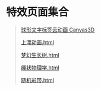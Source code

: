 # 特效页面集合

> [球形文字标签云动画 Canvas3D](http://bonze.gitee.io/special_effects/球形文字标签云动画Canvas3D.html)
>
> [上漂动画.html](http://bonze.gitee.io/special_effects/上漂动画.html)
>
> [梦幻生长树.html](http://bonze.gitee.io/special_effects/梦幻生长树.html)
>
> [绳状物理学.html](http://bonze.gitee.io/special_effects/绳状物理学.html)
>
> [随机彩带.html](http://bonze.gitee.io/special_effects/随机彩带.html)
